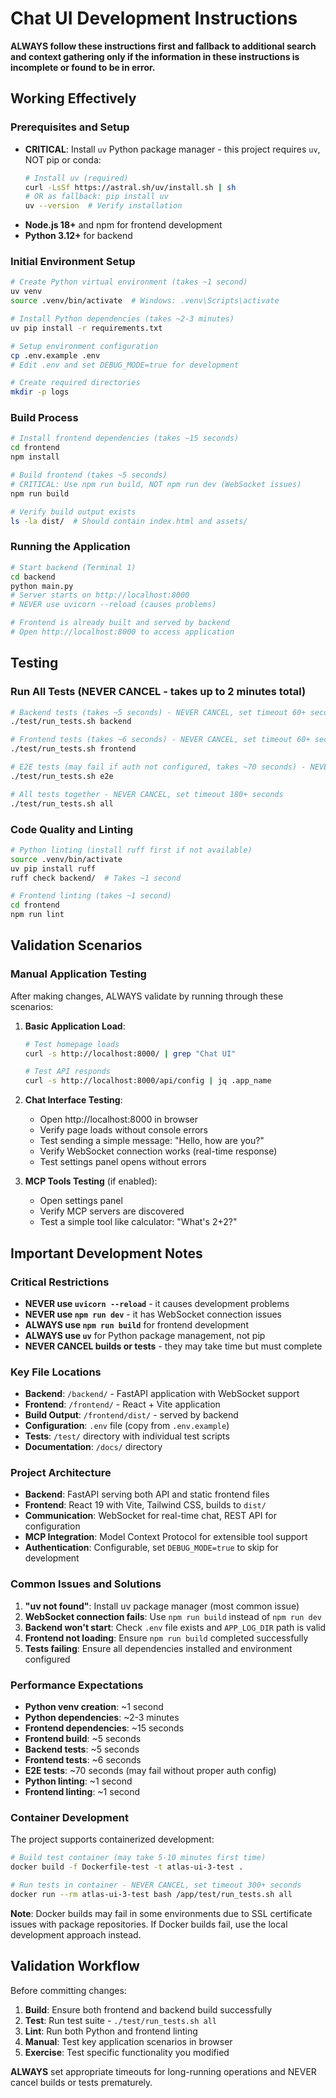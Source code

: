 # Chat UI Development Instructions

**ALWAYS follow these instructions first and fallback to additional search and context gathering only if the information in these instructions is incomplete or found to be in error.**

## Working Effectively

### Prerequisites and Setup
- **CRITICAL**: Install `uv` Python package manager - this project requires `uv`, NOT pip or conda:
  ```bash
  # Install uv (required)
  curl -LsSf https://astral.sh/uv/install.sh | sh
  # OR as fallback: pip install uv
  uv --version  # Verify installation
  ```
- **Node.js 18+** and npm for frontend development
- **Python 3.12+** for backend

### Initial Environment Setup
```bash
# Create Python virtual environment (takes ~1 second)
uv venv
source .venv/bin/activate  # Windows: .venv\Scripts\activate

# Install Python dependencies (takes ~2-3 minutes)
uv pip install -r requirements.txt

# Setup environment configuration
cp .env.example .env
# Edit .env and set DEBUG_MODE=true for development

# Create required directories
mkdir -p logs
```

### Build Process
```bash
# Install frontend dependencies (takes ~15 seconds)
cd frontend
npm install

# Build frontend (takes ~5 seconds)
# CRITICAL: Use npm run build, NOT npm run dev (WebSocket issues)
npm run build

# Verify build output exists
ls -la dist/  # Should contain index.html and assets/
```

### Running the Application
```bash
# Start backend (Terminal 1)
cd backend
python main.py
# Server starts on http://localhost:8000
# NEVER use uvicorn --reload (causes problems)

# Frontend is already built and served by backend
# Open http://localhost:8000 to access application
```

## Testing

### Run All Tests (NEVER CANCEL - takes up to 2 minutes total)
```bash
# Backend tests (takes ~5 seconds) - NEVER CANCEL, set timeout 60+ seconds
./test/run_tests.sh backend

# Frontend tests (takes ~6 seconds) - NEVER CANCEL, set timeout 60+ seconds  
./test/run_tests.sh frontend

# E2E tests (may fail if auth not configured, takes ~70 seconds) - NEVER CANCEL, set timeout 120+ seconds
./test/run_tests.sh e2e

# All tests together - NEVER CANCEL, set timeout 180+ seconds
./test/run_tests.sh all
```

### Code Quality and Linting
```bash
# Python linting (install ruff first if not available)
source .venv/bin/activate
uv pip install ruff
ruff check backend/  # Takes ~1 second

# Frontend linting (takes ~1 second)
cd frontend
npm run lint
```

## Validation Scenarios

### Manual Application Testing
After making changes, ALWAYS validate by running through these scenarios:

1. **Basic Application Load**:
   ```bash
   # Test homepage loads
   curl -s http://localhost:8000/ | grep "Chat UI"
   
   # Test API responds
   curl -s http://localhost:8000/api/config | jq .app_name
   ```

2. **Chat Interface Testing**:
   - Open http://localhost:8000 in browser
   - Verify page loads without console errors
   - Test sending a simple message: "Hello, how are you?"
   - Verify WebSocket connection works (real-time response)
   - Test settings panel opens without errors

3. **MCP Tools Testing** (if enabled):
   - Open settings panel
   - Verify MCP servers are discovered
   - Test a simple tool like calculator: "What's 2+2?"

## Important Development Notes

### Critical Restrictions
- **NEVER use `uvicorn --reload`** - it causes development problems
- **NEVER use `npm run dev`** - it has WebSocket connection issues  
- **ALWAYS use `npm run build`** for frontend development
- **ALWAYS use `uv`** for Python package management, not pip
- **NEVER CANCEL builds or tests** - they may take time but must complete

### Key File Locations
- **Backend**: `/backend/` - FastAPI application with WebSocket support
- **Frontend**: `/frontend/` - React + Vite application  
- **Build Output**: `/frontend/dist/` - served by backend
- **Configuration**: `.env` file (copy from `.env.example`)
- **Tests**: `/test/` directory with individual test scripts
- **Documentation**: `/docs/` directory

### Project Architecture
- **Backend**: FastAPI serving both API and static frontend files
- **Frontend**: React 19 with Vite, Tailwind CSS, builds to `dist/`
- **Communication**: WebSocket for real-time chat, REST API for configuration
- **MCP Integration**: Model Context Protocol for extensible tool support
- **Authentication**: Configurable, set `DEBUG_MODE=true` to skip for development

### Common Issues and Solutions

1. **"uv not found"**: Install uv package manager (most common issue)
2. **WebSocket connection fails**: Use `npm run build` instead of `npm run dev`
3. **Backend won't start**: Check `.env` file exists and `APP_LOG_DIR` path is valid
4. **Frontend not loading**: Ensure `npm run build` completed successfully
5. **Tests failing**: Ensure all dependencies installed and environment configured

### Performance Expectations
- **Python venv creation**: ~1 second
- **Python dependencies**: ~2-3 minutes  
- **Frontend dependencies**: ~15 seconds
- **Frontend build**: ~5 seconds
- **Backend tests**: ~5 seconds
- **Frontend tests**: ~6 seconds
- **E2E tests**: ~70 seconds (may fail without proper auth config)
- **Python linting**: ~1 second
- **Frontend linting**: ~1 second

### Container Development
The project supports containerized development:
```bash
# Build test container (may take 5-10 minutes first time)
docker build -f Dockerfile-test -t atlas-ui-3-test .

# Run tests in container - NEVER CANCEL, set timeout 300+ seconds
docker run --rm atlas-ui-3-test bash /app/test/run_tests.sh all
```

**Note**: Docker builds may fail in some environments due to SSL certificate issues with package repositories. If Docker builds fail, use the local development approach instead.

## Validation Workflow

Before committing changes:
1. **Build**: Ensure both frontend and backend build successfully
2. **Test**: Run test suite - `./test/run_tests.sh all` 
3. **Lint**: Run both Python and frontend linting
4. **Manual**: Test key application scenarios in browser
5. **Exercise**: Test specific functionality you modified

**ALWAYS** set appropriate timeouts for long-running operations and NEVER cancel builds or tests prematurely.